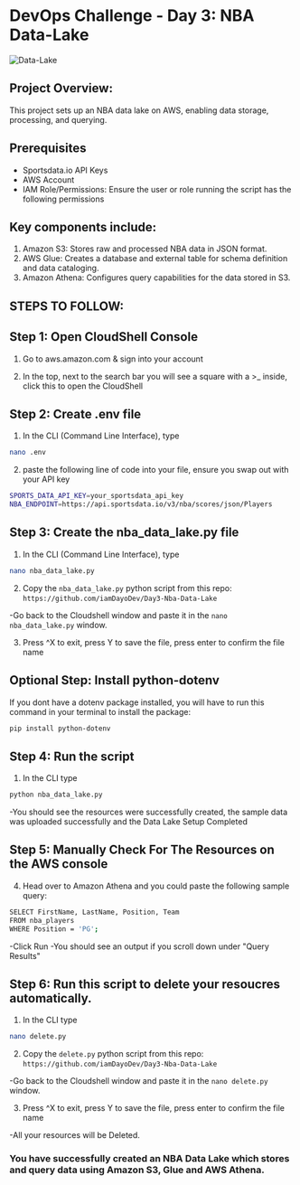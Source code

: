 # DevOps Challenge - Day 3: NBA Data-Lake

![Data-Lake](https://github.com/user-attachments/assets/4979a1bf-fb64-4414-9fc0-396927cbc0fe)


## Project Overview:

This project sets up an NBA data lake on AWS, enabling data storage, processing, and querying. 

## Prerequisites

- Sportsdata.io API Keys
- AWS Account
- IAM Role/Permissions: Ensure the user or role running the script has the following permissions

## Key components include:

1. Amazon S3: Stores raw and processed NBA data in JSON format.
2. AWS Glue: Creates a database and external table for schema definition and data cataloging.
3. Amazon Athena: Configures query capabilities for the data stored in S3.

## STEPS TO FOLLOW:

## Step 1: Open CloudShell Console

1. Go to aws.amazon.com & sign into your account

2. In the top, next to the search bar you will see a square with a >_ inside, click this to open the CloudShell

## Step 2: Create .env file

1. In the CLI (Command Line Interface), type
```bash
nano .env
```
2. paste the following line of code into your file, ensure you swap out with your API key
```bash
SPORTS_DATA_API_KEY=your_sportsdata_api_key
NBA_ENDPOINT=https://api.sportsdata.io/v3/nba/scores/json/Players
```

## Step 3: Create the nba_data_lake.py file
1. In the CLI (Command Line Interface), type
```bash
nano nba_data_lake.py
```


2. Copy the `nba_data_lake.py` python script from this repo: `https://github.com/iamDayoDev/Day3-Nba-Data-Lake`

-Go back to the Cloudshell window and paste it in the `nano nba_data_lake.py` window.


3. Press ^X to exit, press Y to save the file, press enter to confirm the file name

## Optional Step: Install python-dotenv
If you dont have a dotenv package installed, you will have to run this command in your terminal to install the package:

```bash
pip install python-dotenv
```

## Step 4: Run the script
1. In the CLI type
```bash
python nba_data_lake.py
```
-You should see the resources were successfully created, the sample data was uploaded successfully and the Data Lake Setup Completed

## Step 5: Manually Check For The Resources on the AWS console

4. Head over to Amazon Athena and you could paste the following sample query:
```bash
SELECT FirstName, LastName, Position, Team
FROM nba_players
WHERE Position = 'PG';
```

-Click Run
-You should see an output if you scroll down under "Query Results"

## Step 6: Run this script to delete your resoucres automatically.
1. In the CLI type
```bash
nano delete.py
```

2. Copy the `delete.py` python script from this repo: `https://github.com/iamDayoDev/Day3-Nba-Data-Lake`

-Go back to the Cloudshell window and paste it in the `nano delete.py` window.

3. Press ^X to exit, press Y to save the file, press enter to confirm the file name 

-All your resources will be Deleted. 


### You have successfully created an NBA Data Lake which stores and query data using Amazon S3, Glue and AWS Athena.
